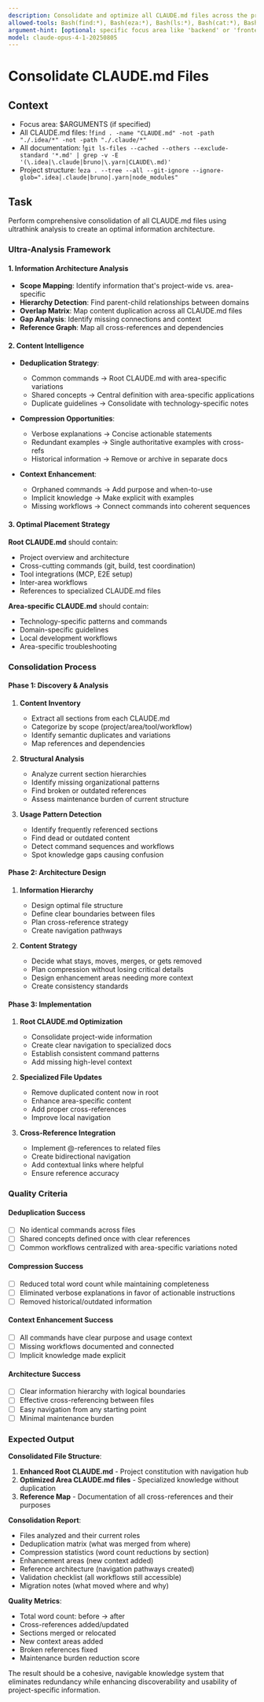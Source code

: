 ```yaml
---
description: Consolidate and optimize all CLAUDE.md files across the project with intelligent deduplication and cross-referencing
allowed-tools: Bash(find:*), Bash(eza:*), Bash(ls:*), Bash(cat:*), Bash(grep:*)
argument-hint: [optional: specific focus area like 'backend' or 'frontend']
model: claude-opus-4-1-20250805
---
```


# Consolidate CLAUDE.md Files

## Context
- Focus area: $ARGUMENTS (if specified)
- All CLAUDE.md files: !`find . -name "CLAUDE.md" -not -path "./.idea/*" -not -path "./.claude/*"`
- All documentation: !`git ls-files --cached --others --exclude-standard '*.md' | grep -v -E '(\.idea|\.claude|bruno|\.yarn|CLAUDE\.md)'`
- Project structure: !`eza . --tree --all --git-ignore --ignore-glob=".idea|.claude|bruno|.yarn|node_modules"`

## Task

Perform comprehensive consolidation of all CLAUDE.md files using ultrathink analysis to create an optimal information architecture.

### Ultra-Analysis Framework

#### 1. Information Architecture Analysis
- **Scope Mapping**: Identify information that's project-wide vs. area-specific
- **Hierarchy Detection**: Find parent-child relationships between domains
- **Overlap Matrix**: Map content duplication across all CLAUDE.md files
- **Gap Analysis**: Identify missing connections and context
- **Reference Graph**: Map all cross-references and dependencies

#### 2. Content Intelligence
- **Deduplication Strategy**:
  - Common commands → Root CLAUDE.md with area-specific variations
  - Shared concepts → Central definition with area-specific applications
  - Duplicate guidelines → Consolidate with technology-specific notes
  
- **Compression Opportunities**:
  - Verbose explanations → Concise actionable statements
  - Redundant examples → Single authoritative examples with cross-refs
  - Historical information → Remove or archive in separate docs
  
- **Context Enhancement**:
  - Orphaned commands → Add purpose and when-to-use
  - Implicit knowledge → Make explicit with examples
  - Missing workflows → Connect commands into coherent sequences

#### 3. Optimal Placement Strategy

**Root CLAUDE.md** should contain:
- Project overview and architecture
- Cross-cutting commands (git, build, test coordination)
- Tool integrations (MCP, E2E setup)
- Inter-area workflows
- References to specialized CLAUDE.md files

**Area-specific CLAUDE.md** should contain:
- Technology-specific patterns and commands
- Domain-specific guidelines
- Local development workflows
- Area-specific troubleshooting

### Consolidation Process

#### Phase 1: Discovery & Analysis
1. **Content Inventory**
   - Extract all sections from each CLAUDE.md
   - Categorize by scope (project/area/tool/workflow)
   - Identify semantic duplicates and variations
   - Map references and dependencies

2. **Structural Analysis**
   - Analyze current section hierarchies
   - Identify missing organizational patterns
   - Find broken or outdated references
   - Assess maintenance burden of current structure

3. **Usage Pattern Detection**
   - Identify frequently referenced sections
   - Find dead or outdated content
   - Detect command sequences and workflows
   - Spot knowledge gaps causing confusion

#### Phase 2: Architecture Design
1. **Information Hierarchy**
   - Design optimal file structure
   - Define clear boundaries between files
   - Plan cross-reference strategy
   - Create navigation pathways

2. **Content Strategy**
   - Decide what stays, moves, merges, or gets removed
   - Plan compression without losing critical details
   - Design enhancement areas needing more context
   - Create consistency standards

#### Phase 3: Implementation
1. **Root CLAUDE.md Optimization**
   - Consolidate project-wide information
   - Create clear navigation to specialized docs
   - Establish consistent command patterns
   - Add missing high-level context

2. **Specialized File Updates**
   - Remove duplicated content now in root
   - Enhance area-specific content
   - Add proper cross-references
   - Improve local navigation

3. **Cross-Reference Integration**
   - Implement @-references to related files
   - Create bidirectional navigation
   - Add contextual links where helpful
   - Ensure reference accuracy

### Quality Criteria

#### Deduplication Success
- [ ] No identical commands across files
- [ ] Shared concepts defined once with clear references
- [ ] Common workflows centralized with area-specific variations noted

#### Compression Success
- [ ] Reduced total word count while maintaining completeness
- [ ] Eliminated verbose explanations in favor of actionable instructions
- [ ] Removed historical/outdated information

#### Context Enhancement Success
- [ ] All commands have clear purpose and usage context
- [ ] Missing workflows documented and connected
- [ ] Implicit knowledge made explicit

#### Architecture Success
- [ ] Clear information hierarchy with logical boundaries
- [ ] Effective cross-referencing between files
- [ ] Easy navigation from any starting point
- [ ] Minimal maintenance burden

### Expected Output

**Consolidated File Structure**:
1. **Enhanced Root CLAUDE.md** - Project constitution with navigation hub
2. **Optimized Area CLAUDE.md files** - Specialized knowledge without duplication
3. **Reference Map** - Documentation of all cross-references and their purposes

**Consolidation Report**:
- Files analyzed and their current roles
- Deduplication matrix (what was merged from where)
- Compression statistics (word count reductions by section)
- Enhancement areas (new context added)
- Reference architecture (navigation pathways created)
- Validation checklist (all workflows still accessible)
- Migration notes (what moved where and why)

**Quality Metrics**:
- Total word count: before → after
- Cross-references added/updated
- Sections merged or relocated
- New context areas added
- Broken references fixed
- Maintenance burden reduction score

The result should be a cohesive, navigable knowledge system that eliminates redundancy while enhancing discoverability and usability of project-specific information.
